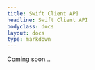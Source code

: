 ```yaml
---
title: Swift Client API
headline: Swift Client API
bodyclass: docs
layout: docs
type: markdown
---
```


<p class="lead">Coming soon...</p>


